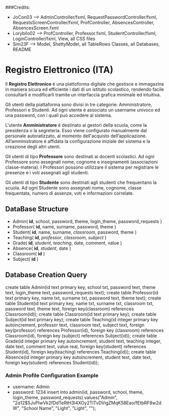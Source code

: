 ###Credits: 
- JoCon03 --> AdminController/fxml, RequestPasswordController/fxml, RequestsScreenController/fxml, ProfController, AbsencesController, AbsencesScreen.fxml
- Lorybilo02 --> ProfController, Professor.fxml, StudentController/fxml, LoginController/fxml, View, all CSS files 
- Sim23F --> Model, ShettyModel, all TableRows Classes, all Databases, README 

# Registro Elettronico (ITA)
Il **Registro Elettronico** é una piattoforma digitale che gestisce e immagazina in maniera sicura ed efficiente i dati di un istituto scolastico, rendendo facile consultarli e modificarli tramite un interfaccia grafica minimale ed intuitiva.

Gli utenti della piattaforma sono divisi in tre categorie: Amministratore, Professori e Studenti. 
Ad ogni utente é associato un username univoco ed una password, con i quali puó accedere al sistema.

L'utente **Amministratore** é destinato ai gestori della scuola, come la presidenza o la segreteria.
Esso viene configurato manualmente dal personale autoratizzato, al momento dell'acquisto dell’applicazione.
All’amministratore é affidata la configurazione iniziale del sistema e la creazione degli altri utenti.

Gli utenti di tipo **Professore** sono destinati ai docenti scolastici.
Ad ogni Professore sono assegnati nome, cognome e  insegnamenti (associazioni classe-materia).
I Professori possono utilizzare il sistema per registrare le presenze e i voti assegnati agli studenti.

Gli utenti di tipo **Studente** sono destinati agli studenti che frequentano la scuola.
Ad ogni Studente sono assegnati nome, cognome, classe frequentata, numero di assenze, voti e informazioni correlate.

## DataBase Structure
- Admin( **id**, school, password, theme, login_theme, password_requests )
- Professor( **id**, name, surname, password, theme )
- Student( **id**, name, surname, *classroom*, password, theme )
- Teaching( **id**, *professor*, *classroom*, *subject* ) 
- Grade( **id**, *student*, *teaching*, date, comment, value )
- Absence( **id**, *student*, date )
- Classroom( **id** )
- Subject( **id** )

## Database Creation Query 
create table Admin(id text primary key, school txt, password text, theme text, login_theme text, password_requests text);
create table Professor(id text primary key, name txt, surname txt, password text, theme text);
create table Student(id text primary key, name txt, surname txt, classroom txt, password text, theme text, 
  foreign key(classroom) references Classroom(id));
create table Classroom(id text primary key);
create table Subject(id text primary key);
create table Teaching(id integer primary key autoincrement, professor text, classroom text, subject text,
  foreign key(professor) references Professor(id), foreign key (classroom) references Classroom(id), foreign key (subject) references Subject(id));
create table Grade(id integer primary key autoincrement, student text, teaching integer, date text, comment text, value real, 
  foreign key(student) references Student(id), foreign key(teaching) references Teaching(id));
create table Absence(id integer primary key autoincrement, student text, date text, foreign key(student) references Student(id));

### Admin Profile Configuration Example
- username: Admin
- password: 1234
insert into admin(id, password, school, theme, login_theme, password_requests) 
  values("Admin", "$2a$12$5JvPIwVk2fDdTeRtH3l4XOy2TlTvDVigZMqK58Eao/fEtbRF8w2dW", "School Name", "Light", "Light", "");  
